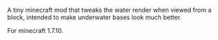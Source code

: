 A tiny minecraft mod that tweaks the water render when viewed from a block,
intended to make underwater bases look much better.

For minecraft 1.7.10.
